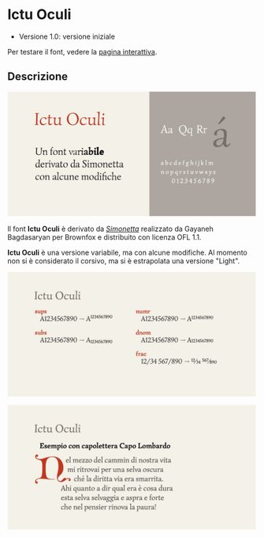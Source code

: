 # Ictu Oculi
- Versione 1.0: versione iniziale

Per testare il font, vedere la [pagina interattiva](https://m-casanova.github.io/IctuOculi/).

## Descrizione
![image](images/IctuOculi1.jpg)

Il font **Ictu Oculi** è derivato da _[Simonetta](https://github.com/google/fonts/tree/main/ofl/simonetta)_ realizzato da Gayaneh Bagdasaryan per Brownfox e distribuito con licenza OFL 1.1.

**Ictu Oculi** è una versione variabile, ma con alcune modifiche. Al momento non si è considerato il corsivo, ma si è estrapolata una versione "Light".

![image](images/IctuOculi2.jpg)

![image](images/IctuOculi3.jpg)
